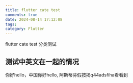 ```yaml
---
title: flutter cate test
comments: true
date: 2024-08-14 17:12:08
tags:
category: Flutter
---
```


flutter cate test 分类测试

## 测试中英文在一起的情况
你好hello，中国你好hello, 阿斯蒂芬假按揭q44adsfiha看看到